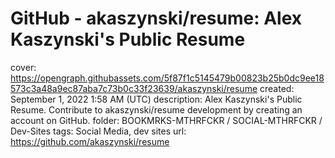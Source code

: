 # GitHub - akaszynski/resume: Alex Kaszynski's Public Resume

cover: https://opengraph.githubassets.com/5f87f1c5145479b00823b25b0dc9ee18573c3a48a9ec87aba7c73b0c33f23639/akaszynski/resume
created: September 1, 2022 1:58 AM (UTC)
description: Alex Kaszynski's Public Resume. Contribute to akaszynski/resume development by creating an account on GitHub.
folder: BOOKMRKS-MTHRFCKR / SOCIAL-MTHRFCKR / Dev-Sites
tags: Social Media, dev sites
url: https://github.com/akaszynski/resume